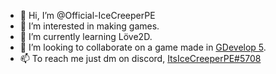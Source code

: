 - 👋 Hi, I’m @Official-IceCreeperPE
- 👀 I’m interested in making games.
- 🌱 I’m currently learning Löve2D.
- 💞️ I’m looking to collaborate on a game made in [GDevelop 5](https://gdevelop.io/).
- 📫 To reach me just dm on discord, [ItsIceCreeperPE#5708](https://discord.com/users/ItsIceCreeperPE#5708)

<!---
Official-IceCreeperPE/Official-IceCreeperPE is a ✨ special ✨ repository because its `README.md` (this file) appears on your GitHub profile.
You can click the Preview link to take a look at your changes.
--->
